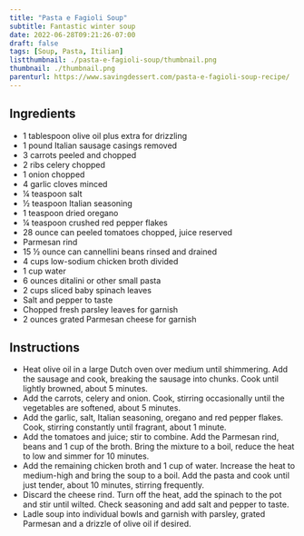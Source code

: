 ```yaml
---
title: "Pasta e Fagioli Soup"
subtitle: Fantastic winter soup
date: 2022-06-28T09:21:26-07:00
draft: false
tags: [Soup, Pasta, Itilian]
listthumbnail: ./pasta-e-fagioli-soup/thumbnail.png
thumbnail: ./thumbnail.png
parenturl: https://www.savingdessert.com/pasta-e-fagioli-soup-recipe/
---
```


## Ingredients

- 1 tablespoon olive oil plus extra for drizzling
- 1 pound Italian sausage casings removed
- 3 carrots peeled and chopped
- 2 ribs celery chopped
- 1 onion chopped
- 4 garlic cloves minced
- ¼ teaspoon salt
- ½ teaspoon Italian seasoning
- 1 teaspoon dried oregano
- ¼ teaspoon crushed red pepper flakes
- 28 ounce can peeled tomatoes chopped, juice reserved
- Parmesan rind
- 15 ½ ounce can cannellini beans rinsed and drained
- 4 cups low-sodium chicken broth divided
- 1 cup water
- 6 ounces ditalini or other small pasta
- 2 cups sliced baby spinach leaves
- Salt and pepper to taste
- Chopped fresh parsley leaves for garnish
- 2 ounces grated Parmesan cheese for garnish

## Instructions

- Heat olive oil in a large Dutch oven over medium until shimmering. Add the
sausage and cook, breaking the sausage into chunks. Cook until lightly
browned, about 5 minutes.
- Add the carrots, celery and onion. Cook, stirring occasionally until the
vegetables are softened, about 5 minutes.
- Add the garlic, salt, Italian seasoning, oregano and red pepper flakes. Cook, stirring constantly until fragrant, about 1 minute.
- Add the tomatoes and juice; stir to combine. Add the Parmesan rind, beans and 1 cup of the broth. Bring the mixture to a boil, reduce the heat to low and simmer for 10 minutes.
- Add the remaining chicken broth and 1 cup of water. Increase the heat to medium-high and bring the soup to a boil. Add the pasta and cook until just tender, about 10 minutes, stirring frequently.
- Discard the cheese rind. Turn off the heat, add the spinach to the pot and stir until wilted. Check seasoning and add salt and pepper to taste.
- Ladle soup into individual bowls and garnish with parsley, grated Parmesan and a drizzle of olive oil if desired.
